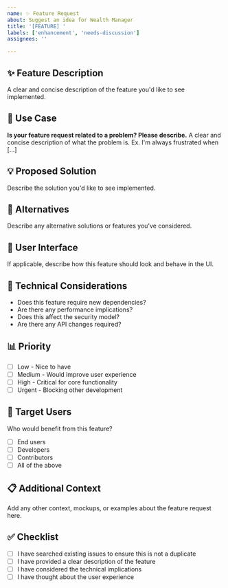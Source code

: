 ```yaml
---
name: ✨ Feature Request
about: Suggest an idea for Wealth Manager
title: '[FEATURE] '
labels: ['enhancement', 'needs-discussion']
assignees: ''

---
```


## ✨ Feature Description
A clear and concise description of the feature you'd like to see implemented.

## 🎯 Use Case
**Is your feature request related to a problem? Please describe.**
A clear and concise description of what the problem is. Ex. I'm always frustrated when [...]

## 💡 Proposed Solution
Describe the solution you'd like to see implemented.

## 🔄 Alternatives
Describe any alternative solutions or features you've considered.

## 📱 User Interface
If applicable, describe how this feature should look and behave in the UI.

## 🔧 Technical Considerations
- Does this feature require new dependencies?
- Are there any performance implications?
- Does this affect the security model?
- Are there any API changes required?

## 📊 Priority
- [ ] Low - Nice to have
- [ ] Medium - Would improve user experience
- [ ] High - Critical for core functionality
- [ ] Urgent - Blocking other development

## 🎯 Target Users
Who would benefit from this feature?
- [ ] End users
- [ ] Developers
- [ ] Contributors
- [ ] All of the above

## 📋 Additional Context
Add any other context, mockups, or examples about the feature request here.

## ✅ Checklist
- [ ] I have searched existing issues to ensure this is not a duplicate
- [ ] I have provided a clear description of the feature
- [ ] I have considered the technical implications
- [ ] I have thought about the user experience
